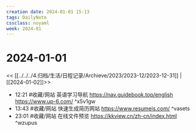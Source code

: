 ```yaml
---
creation date: 2024-01-01 15:13
tags: DailyNote
cssclass: noyaml
week: 2024-01
---
```


# 2024-01-01

<< [[../../../4.归档/生活/日程记录/Archieve/2023/2023-12/2023-12-31]] | [[2024-01-02]]>>

- 12:21 #收藏/网站 英语学习导航 https://nav.guidebook.top/english   https://www.up-6.com/ ^x5v1gw
- 13:43 #收藏/网站 快速生成简历网站 https://www.resumeis.com/ ^vasets
- 23:01 #收藏/网站 在线文件预览 https://kkview.cn/zh-cn/index.html ^wzupus